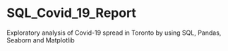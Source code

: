 # SQL_Covid_19_Report
Exploratory analysis of Covid-19 spread in Toronto by using SQL, Pandas, Seaborn and Matplotlib
